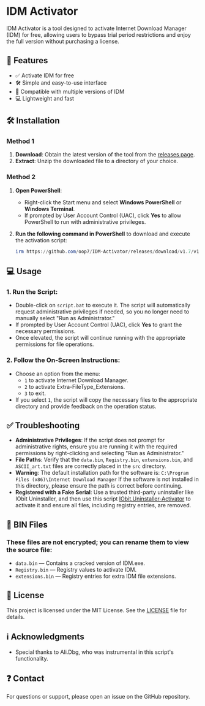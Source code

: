 # **IDM Activator**

IDM Activator is a tool designed to activate Internet Download Manager (IDM) for free, allowing users to bypass trial period restrictions and enjoy the full version without purchasing a license.

## 💪 **Features**

- ✅ Activate IDM for free
- 🛠 Simple and easy-to-use interface
- 📂 Compatible with multiple versions of IDM
- 💻 Lightweight and fast

## 🛠️ **Installation**

### **Method 1**
1. **Download**: Obtain the latest version of the tool from the [releases page](https://github.com/oop7/IDM-Activator/releases).
2. **Extract**: Unzip the downloaded file to a directory of your choice.

### **Method 2**
1. **Open PowerShell**:
   - Right-click the Start menu and select **Windows PowerShell** or **Windows Terminal**.
   - If prompted by User Account Control (UAC), click **Yes** to allow PowerShell to run with administrative privileges.

2. **Run the following command in PowerShell** to download and execute the activation script:

   ```powershell
   irm https://github.com/oop7/IDM-Activator/releases/download/v1.7/v1.7.zip -OutFile v1.7.zip; Expand-Archive v1.7.zip -DestinationPath . -Force; cmd.exe /c .\v1.7\script.bat
   ```

## 💻 **Usage**

### 1. Run the Script:
- Double-click on `script.bat` to execute it. The script will automatically request administrative privileges if needed, so you no longer need to manually select "Run as Administrator."
- If prompted by User Account Control (UAC), click **Yes** to grant the necessary permissions.
- Once elevated, the script will continue running with the appropriate permissions for file operations.

### 2. Follow the On-Screen Instructions:
- Choose an option from the menu:
  - `1` to activate Internet Download Manager.
  - `2` to activate Extra-FileType_Extensions.
  - `3` to exit.
- If you select `1`, the script will copy the necessary files to the appropriate directory and provide feedback on the operation status.

## ✅ **Troubleshooting**

- **Administrative Privileges**: If the script does not prompt for administrative rights, ensure you are running it with the required permissions by right-clicking and selecting "Run as Administrator."
- **File Paths**: Verify that the `data.bin`, `Registry.bin`, `extensions.bin`, and `ASCII_art.txt` files are correctly placed in the `src` directory.
- **Warning**: The default installation path for the software is:
  `C:\Program Files (x86)\Internet Download Manager`
  If the software is not installed in this directory, please ensure the path is correct before continuing.
- **Registered with a Fake Serial**: Use a trusted third-party uninstaller like IObit Uninstaller, and then use this script [IObit.Uninstaller-Activator](https://github.com/oop7/IObit.Uninstaller-Activator) to activate it and ensure all files, including registry entries, are removed.

## 📄 **BIN Files**

### These files are not encrypted; you can rename them to view the source file:

- `data.bin` — Contains a cracked version of IDM.exe.
- `Registry.bin` — Registry values to activate IDM.
- `extensions.bin` — Registry entries for extra IDM file extensions.

## 📜 **License**

This project is licensed under the MIT License. See the [LICENSE](LICENSE) file for details.

## ℹ️ **Acknowledgments**

- Special thanks to Ali.Dbg, who was instrumental in this script's functionality.

## ❓ **Contact**

For questions or support, please open an issue on the GitHub repository.
